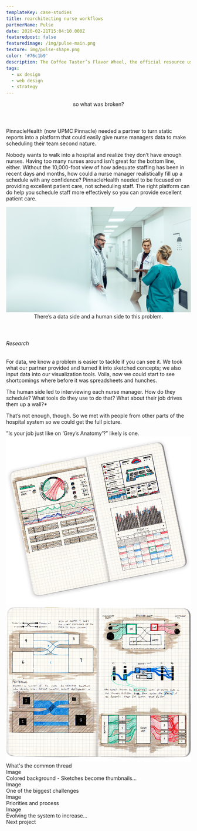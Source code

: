 ```yaml
---
templateKey: case-studies
title: rearchitecting nurse workflows
partnerName: Pulse
date: 2020-02-21T15:04:10.000Z
featuredpost: false
featuredimage: /img/pulse-main.png
texture: img/pulse-shape.png
color: '#76c1b9'
description: The Coffee Taster’s Flavor Wheel, the official resource used by coffee tasters, has been revised for the first time this year.
tags:
  - ux design
  - web design
  - strategy
---
```


<div class = "o-rhythm__container">
    <div class = "o-rhythm__col">
        <div class = "m-case-study-page-content__copy-section -push">
            <header>so what was broken?</header>
            <p>PinnacleHealth (now UPMC Pinnacle) needed a partner to turn static reports into a platform that could easily give nurse managers data to make scheduling their team second nature.</p>
            <p>Nobody wants to walk into a hospital and realize they don’t have enough nurses. Having too many nurses around isn’t great for the bottom line, either. Without the 10,000-foot view of how adequate staffing has been in recent days and months, how could a nurse manager realistically fill up a schedule with any confidence? PinnacleHealth needed to be focused on providing excellent patient care, not scheduling staff. The right platform can do help you schedule staff more effectively so you can provide excellent patient care.</p>
        </div>
    </div>
</div>
<div>
    <img src = "../../../static/img/case-studies/pulse/nurse_hallway.png" />
</div>
<div class = "o-rhythm__container">
    <div class = "m-case-study-page-content__copy-section">
        <header>There’s a data side and a human side to this problem.</header>
        <div class = "o-rhythm__row">
            <h6 class = "research__header">Research</h6>
            <div class = "research__copy">
                <p>For data, we know a problem is easier to tackle if you can see it. We took what our partner provided and turned it into sketched concepts; we also input data into our visualization tools. Voila, now we could start to see shortcomings where before it was spreadsheets and hunches. </p>
                <p>The human side led to interviewing each nurse manager. How do they schedule? What tools do they use to do that? What about their job drives them up a wall?*</p>
                <p>That’s not enough, though. So we met with people from other parts of the hospital system so we could get the full picture.</p>
                <div class = "easter-egg">”Is your job just like on ‘Grey’s Anatomy’?” likely is one.</div>
            </div>
        </div>
    </div>
</div>
<div class = "m-case-study-page-content__sketches">
    <img class= "sketch1" src = "../../../static/img/case-studies/pulse/sketchbook1.png" />
    <img class= "sketch2" src = "../../../static/img/case-studies/pulse/sketchbook2.png" />
</div>
<div class = "o-rhythm__container">
    <div>What's the common thread</div>
</div>
<div>Image</div>
<div class = "o-rhythm__container">
    <div>Colored background - Sketches become thumbnails...</div>
    <div>Image</div>
</div>
<div class = "o-rhythm__container">
    <div>One of the biggest challenges</div>
</div>
<div>Image</div>
<div class = "o-rhythm__container">
    <div>Priorities and process</div>
</div>
<div>Image</div>
<div class = "o-rhythm__container">
    <div>Evolving the system to increase...</div>
</div>
<div class = "o-rhythm__container">
    <div>Next project</div>
</div>